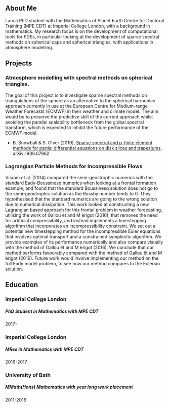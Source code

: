 ## About Me

I am a PhD student with the Mathematics of Planet Earth Centre for Doctoral Training (MPE CDT) at Imperial College London, with a background in mathematics. My research focus is on the development of computational tools for PDEs, in particular looking at the development of sparse spectral methods on spherical caps and spherical triangles, with applications in atmosphere modelling.

## Projects

### Atmosphere modelling with spectral methods on spherical triangles.

The goal of this project is to investigate sparse spectral methods on triangulations of the sphere as an alternative to the spherical harmonics approach currently in use at the European Centre for Medium-range Weather Forecasts (ECMWF) in their weather and climate model. The aim would be to preserve the predictive skill of the current approach whilst avoiding the parallel scalability bottleneck from the global spectral transform, which is expected to inhibit the future performance of the ECMWF model.

 - B. Snowball & S. Olver (2019), [Sparse spectral and p-finite element methods for partial differential equations on disk slices and trapeziums](https://arxiv.org/abs/1906.07962), arXiv:1906.07962

### Lagrangian Particle Methods for Incompressible Flows

Visram et al. (2014) compared the semi-geostrophic numerics with the standard Eady-Boussinesq numerics when looking at a frontal formation example, and found that the standard Boussinesq solution does not go to the semi-geostrophic solution as the Rossby number tends to 0. They hypothesised that the standard numerics are going to the wrong solution due to numerical dissipation. This work looked at constructing a new Lagrangian based approach for this frontal problem in weather forecasting, utilising the work of Gallou ̈et and M ́erigot (2016), that removes the need for artificial compressibility, and instead implements a timestepping algorithm that incorporates an incompressibility constraint. We set out a potential new timestepping method for the incompressible Euler equations that involves optimal transport and a constrained symplectic algorithm. We provide examples of its performance numerically and also compare visually with the method of Gallou ̈et and M ́erigot (2016). We conclude that our method performs favourably compared with the method of Gallou ̈et and M ́erigot (2016). Future work would involve implementing our method on the full Eady model problem, to see how our method compares to the Eulerian solution.

## Education

### Imperial College London
##### PhD Student in Mathematics with MPE CDT
2017-

### Imperial College London
##### MRes in Mathematics with MPE CDT
2016-2017

### University of Bath
##### MMath(Hons) Mathematics with year long work placement
2011-2016
